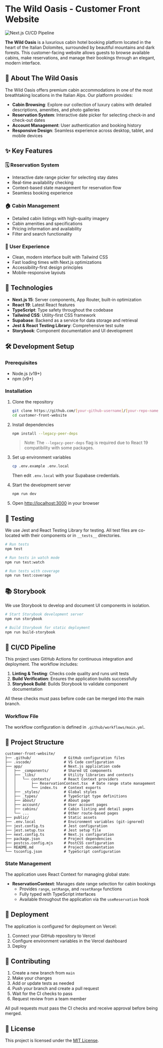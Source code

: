 # The Wild Oasis - Customer Front Website

![Next.js CI/CD Pipeline](https://github.com/[your-github-username]/[your-repo-name]/actions/workflows/main.yml/badge.svg)

**The Wild Oasis** is a luxurious cabin hotel booking platform located in the heart of the Italian Dolomites, surrounded by beautiful mountains and dark forests. This customer-facing website allows guests to browse available cabins, make reservations, and manage their bookings through an elegant, modern interface.

## 🏨 About The Wild Oasis

The Wild Oasis offers premium cabin accommodations in one of the most breathtaking locations in the Italian Alps. Our platform provides:

- **Cabin Browsing**: Explore our collection of luxury cabins with detailed descriptions, amenities, and photo galleries
- **Reservation System**: Interactive date picker for selecting check-in and check-out dates
- **Account Management**: User authentication and booking history
- **Responsive Design**: Seamless experience across desktop, tablet, and mobile devices

## ✨ Key Features

### 🗓️ Reservation System
- Interactive date range picker for selecting stay dates
- Real-time availability checking
- Context-based state management for reservation flow
- Seamless booking experience

### 🏠 Cabin Management
- Detailed cabin listings with high-quality imagery
- Cabin amenities and specifications
- Pricing information and availability
- Filter and search functionality

### 👤 User Experience
- Clean, modern interface built with Tailwind CSS
- Fast loading times with Next.js optimizations
- Accessibility-first design principles
- Mobile-responsive layouts

## 🚀 Technologies

- **Next.js 15**: Server components, App Router, built-in optimization
- **React 19**: Latest React features
- **TypeScript**: Type safety throughout the codebase
- **Tailwind CSS**: Utility-first CSS framework
- **Supabase**: Backend as a service for data storage and retrieval
- **Jest & React Testing Library**: Comprehensive test suite
- **Storybook**: Component documentation and UI development

## 🛠️ Development Setup

### Prerequisites

- Node.js (v19+)
- npm (v9+)

### Installation

1. Clone the repository
   ```bash
   git clone https://github.com/[your-github-username]/[your-repo-name].git
   cd customer-front-website
   ```

2. Install dependencies
   ```bash
   npm install --legacy-peer-deps
   ```
   > Note: The `--legacy-peer-deps` flag is required due to React 19 compatibility with some packages.

3. Set up environment variables
   ```bash
   cp .env.example .env.local
   ```
   Then edit `.env.local` with your Supabase credentials.

4. Start the development server
   ```bash
   npm run dev
   ```
   
5. Open [http://localhost:3000](http://localhost:3000) in your browser

## 🧪 Testing

We use Jest and React Testing Library for testing. All test files are co-located with their components or in `__tests__` directories.

```bash
# Run tests
npm test

# Run tests in watch mode
npm run test:watch

# Run tests with coverage
npm run test:coverage
```

## 📚 Storybook

We use Storybook to develop and document UI components in isolation.

```bash
# Start Storybook development server
npm run storybook

# Build Storybook for static deployment
npm run build-storybook
```

## 🔄 CI/CD Pipeline

This project uses GitHub Actions for continuous integration and deployment. The workflow includes:

1. **Linting & Testing**: Checks code quality and runs unit tests
2. **Build Verification**: Ensures the application builds successfully
3. **Storybook Build**: Builds Storybook to validate component documentation

All these checks must pass before code can be merged into the main branch.

### Workflow File

The workflow configuration is defined in `.github/workflows/main.yml`.

## 📁 Project Structure

```
customer-front-website/
├── .github/               # GitHub configuration files
├── .vscode/               # VS Code configuration
├── app/                   # Next.js application code
│   ├── _components/       # Shared UI components
│   ├── _libs/             # Utility libraries and contexts
│   │   └── contexts/      # React Context providers
│   │       ├── ReservationContext.tsx  # Date range state management
│   │       └── index.ts   # Context exports
│   ├── _styles/           # Global styles
│   ├── _types/            # TypeScript type definitions
│   ├── about/             # About page
│   ├── account/           # User account pages
│   ├── cabins/            # Cabin listing and detail pages
│   └── ...                # Other route-based pages
├── public/                # Static assets
├── .env.local             # Environment variables (git-ignored)
├── jest.config.ts         # Jest configuration
├── jest.setup.tsx         # Jest setup file
├── next.config.ts         # Next.js configuration
├── package.json           # Project dependencies
├── postcss.config.mjs     # PostCSS configuration
├── README.md              # Project documentation
└── tsconfig.json          # TypeScript configuration
```

### State Management

The application uses React Context for managing global state:

- **ReservationContext**: Manages date range selection for cabin bookings
  - Provides `range`, `setRange`, and `resetRange` functions
  - Fully typed with TypeScript interfaces
  - Available throughout the application via the `useReservation` hook

## 🚢 Deployment

The application is configured for deployment on Vercel:

1. Connect your GitHub repository to Vercel
2. Configure environment variables in the Vercel dashboard
3. Deploy

## 🤝 Contributing

1. Create a new branch from `main`
2. Make your changes
3. Add or update tests as needed
4. Push your branch and create a pull request
5. Wait for the CI checks to pass
6. Request review from a team member

All pull requests must pass the CI checks and receive approval before being merged.

## 📄 License

This project is licensed under the [MIT License](LICENSE).

